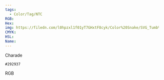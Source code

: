 ```yaml
---
tags:
  - Color/Tag/NTC
RGB:
Hex:
img: https://filedn.com/l0hpzxl1f01yT7GHxtF8cyk/Color%20Snake/SVG_Tumb%20Mass%20No%20Name/292937.svg
CMYK:
HSL:
Name:
---
```

Charade
```palette
#292937
```
RGB
